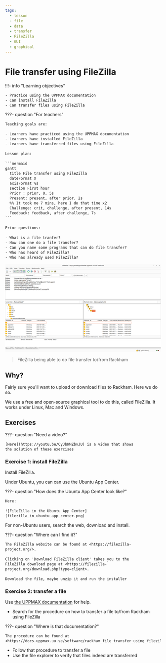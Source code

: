 ```yaml
---
tags:
  - lesson
  - file
  - data
  - transfer
  - FileZilla
  - GUI
  - graphical
---
```


# File transfer using FileZilla

!!!- info "Learning objectives"

    - Practice using the UPPMAX documentation
    - Can install FileZilla
    - Can transfer files using FileZilla

???- question "For teachers"

    Teaching goals are:

    - Learners have practiced using the UPPMAX documentation
    - Learners have installed FileZilla
    - Learners have transferred files using FileZilla

    Lesson plan:

    ```mermaid
    gantt
      title File transfer using FileZilla
      dateFormat X
      axisFormat %s
      section First hour
      Prior : prior, 0, 5s
      Present: present, after prior, 2s
      %% It took me 7 mins, here I do that time x2
      Challenge: crit, challenge, after present, 14s
      Feedback: feedback, after challenge, 7s
    ```

    Prior questions:

    - What is a file tranfer?
    - How can one do a file transfer?
    - Can you name some programs that can do file transfer?
    - Who has heard of FileZilla?
    - Who has already used FileZilla?

![FileZilla connected to Rackham](filezilla_login_to_rackham.png)

> FileZilla being able to do file transfer to/from Rackham

## Why?

Fairly sure you'll want to upload or download files to Rackham.
Here we do so.

We use a free and open-source graphical tool to do this,
called FileZilla.
It works under Linux, Mac and Windows.

## Exercises

???- question "Need a video?"

    [Here](https://youtu.be/CyJbWHZbvJU) is a video that shows
    the solution of these exercises

### Exercise 1: install FileZilla

Install FileZilla.

Under Ubuntu, you can can use the Ubuntu App Center.

???- question "How does the Ubuntu App Center look like?"

    Here:

    ![FileZilla in the Ubuntu App Center](filezilla_in_ubuntu_app_center.png)

For non-Ubuntu users, search the web, download and install.

???- question "Where can I find it?"

    The FileZilla website can be found at <https://filezilla-project.org/>.

    Clicking on 'Download FileZilla client' takes you to the
    FileZilla download page at <https://filezilla-project.org/download.php?type=client>.

    Download the file, maybe unzip it and run the installer

### Exercise 2: transfer a file

Use [the UPPMAX documentation](http://docs.uppmax.uu.se/)
for help.

- Search for the procedure on how to transfer a file
  to/from Rackham using FileZilla

???- question "Where is that documentation?"

    The procedure can be found at <https://docs.uppmax.uu.se/software/rackham_file_transfer_using_filezilla/>.

- Follow that procedure to transfer a file
- Use the file explorer to verify that files indeed are transferred
